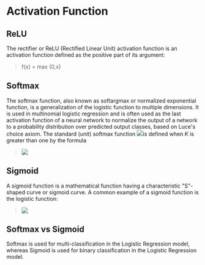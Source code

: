 # Activation Function

## ReLU

The rectifier or ReLU (Rectified Linear Unit) activation function is an activation function defined as the positive part of its argument: 
> f(x) = max (0,x)

## Softmax

The softmax function, also known as softargmax or normalized exponential function, is a generalization of the logistic function to multiple dimensions. It is used in multinomial logistic regression and is often used as the last activation function of a neural network to normalize the output of a network to a probability distribution over predicted output classes, based on Luce's choice axiom. The standard (unit) softmax function <img src="https://render.githubusercontent.com/render/math?math={\displaystyle \sigma :\mathbb {R} ^{K}\to [0,1]^{K}}">is defined when *K* is greater than one by the formula
><img src="https://render.githubusercontent.com/render/math?math=\displaystyle \sigma (\mathbf {z} )_{i}={\frac {e^{z_{i}}}{\sum _{j=1}^{K}e^{z_{j}}}}\ \ \ \ {\text{ for }}i=1,\dotsc ,K{\text{ and }}\mathbf {z} =(z_{1},\dotsc ,z_{K})\in \mathbb {R} ^{K}"/>

## Sigmoid

A sigmoid function is a mathematical function having a characteristic "S"-shaped curve or sigmoid curve. A common example of a sigmoid function is the logistic function:

><img src="https://latex.codecogs.com/gif.latex?S(x)={\frac{1}{1+e^{-x}}}={\frac{e^{x}}{e^{x}+1}}=1-S(-x)"/>

## Softmax vs Sigmoid

Softmax is used for multi-classification in the Logistic Regression model, whereas Sigmoid is used for binary classification in the Logistic Regression model.
    